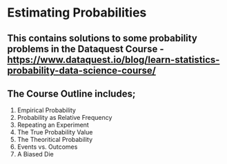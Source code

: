 # Estimating Probabilities
## This contains solutions to some probability problems in the Dataquest Course - https://www.dataquest.io/blog/learn-statistics-probability-data-science-course/
## The Course Outline includes;
1.	Empirical Probability
2.	Probability as Relative Frequency
3.	Repeating an Experiment
4.	The True Probability Value
5.	The Theoritical Probability
6.	Events vs. Outcomes
7.	A Biased Die
